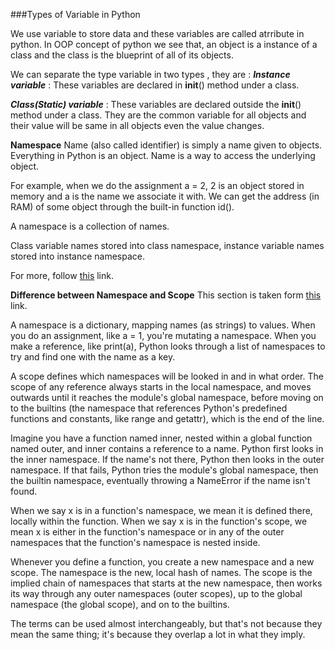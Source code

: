 ###Types of Variable in Python 

We use variable to store data and these variables are called atrribute in python. In OOP concept of python we see that, an object is a instance of a class and the class is the blueprint of all of its objects. 

We can separate the type variable in two types , they are :
***Instance variable*** : These variables are declared in __init__() method under a class.

***Class(Static) variable*** : These variables are declared outside the __init__() method under a class. They are the common variable for all objects and their value will be same in all objects even the value changes.


**Namespace** 
Name (also called identifier) is simply a name given to objects. Everything in Python is an object. Name is a way to access the underlying object.

For example, when we do the assignment a = 2, 2 is an object stored in memory and a is the name we associate it with. We can get the address (in RAM) of some object through the built-in function id().

A namespace is a collection of names.

<!-- Simply to say, it is a area where we put and store variables and objects.
 -->
Class variable names stored into class namespace, instance variable names stored into instance namespace. 

For more, follow <a href="https://www.programiz.com/python-programming/namespace">this</a> link.

**Difference between Namespace and Scope**
This section is taken form <a href="https://softwareengineering.stackexchange.com/questions/273302/what-is-the-relationship-between-scope-and-namespaces-in-python/273312#:~:text=Scope%20defines%20the%20region%20of,where%20you%20look%20up%20names.">this</a> link.


A namespace is a dictionary, mapping names (as strings) to values. When you do an assignment, like a = 1, you're mutating a namespace. When you make a reference, like print(a), Python looks through a list of namespaces to try and find one with the name as a key.

A scope defines which namespaces will be looked in and in what order. The scope of any reference always starts in the local namespace, and moves outwards until it reaches the module's global namespace, before moving on to the builtins (the namespace that references Python's predefined functions and constants, like range and getattr), which is the end of the line.

Imagine you have a function named inner, nested within a global function named outer, and inner contains a reference to a name. Python first looks in the inner namespace. If the name's not there, Python then looks in the outer namespace. If that fails, Python tries the module's global namespace, then the builtin namespace, eventually throwing a NameError if the name isn't found.

When we say x is in a function's namespace, we mean it is defined there, locally within the function. When we say x is in the function's scope, we mean x is either in the function's namespace or in any of the outer namespaces that the function's namespace is nested inside.

Whenever you define a function, you create a new namespace and a new scope. The namespace is the new, local hash of names. The scope is the implied chain of namespaces that starts at the new namespace, then works its way through any outer namespaces (outer scopes), up to the global namespace (the global scope), and on to the builtins.

The terms can be used almost interchangeably, but that's not because they mean the same thing; it's because they overlap a lot in what they imply.


